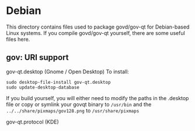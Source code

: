 
Debian
====================
This directory contains files used to package govd/gov-qt
for Debian-based Linux systems. If you compile govd/gov-qt yourself, there are some useful files here.

## gov: URI support ##


gov-qt.desktop  (Gnome / Open Desktop)
To install:

	sudo desktop-file-install gov-qt.desktop
	sudo update-desktop-database

If you build yourself, you will either need to modify the paths in
the .desktop file or copy or symlink your govqt binary to `/usr/bin`
and the `../../share/pixmaps/gov128.png` to `/usr/share/pixmaps`

gov-qt.protocol (KDE)

